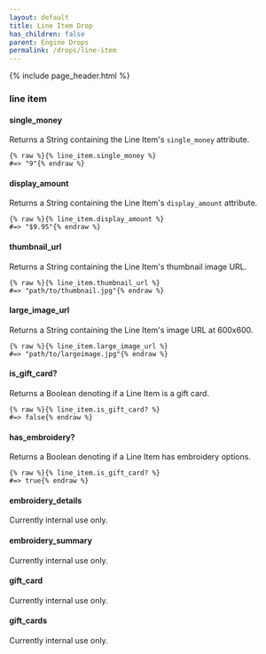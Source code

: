 ```yaml
---
layout: default
title: Line Item Drop
has_children: false
parent: Engine Drops
permalink: /drops/line-item
---
```


{% include page_header.html %}

### line item

#### single_money

Returns a String containing the Line Item's `single_money` attribute.

```liquid
{% raw %}{% line_item.single_money %}
#=> "9"{% endraw %}
```

#### display_amount

Returns a String containing the Line Item's `display_amount` attribute.

```liquid
{% raw %}{% line_item.display_amount %}
#=> "$9.95"{% endraw %}
```

#### thumbnail_url

Returns a String containing the Line Item's thumbnail image URL.

```liquid
{% raw %}{% line_item.thumbnail_url %}
#=> "path/to/thumbnail.jpg"{% endraw %}
```

#### large_image_url

Returns a String containing the Line Item's image URL at 600x600.

```liquid
{% raw %}{% line_item.large_image_url %}
#=> "path/to/largeimage.jpg"{% endraw %}
```

#### is_gift_card?

Returns a Boolean denoting if a Line Item is a gift card.

```liquid
{% raw %}{% line_item.is_gift_card? %}
#=> false{% endraw %}
```

#### has_embroidery?

Returns a Boolean denoting if a Line Item has embroidery options.

```liquid
{% raw %}{% line_item.is_gift_card? %}
#=> true{% endraw %}
```

#### embroidery_details

Currently internal use only.

#### embroidery_summary

Currently internal use only.

#### gift_card

Currently internal use only.

#### gift_cards

Currently internal use only.